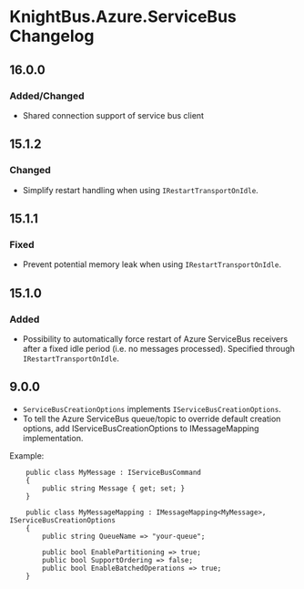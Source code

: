 ﻿# KnightBus.Azure.ServiceBus Changelog

## 16.0.0
### Added/Changed 
- Shared connection support of service bus client

## 15.1.2
### Changed 
- Simplify restart handling when using `IRestartTransportOnIdle`.

## 15.1.1
### Fixed
- Prevent potential memory leak when using `IRestartTransportOnIdle`.

## 15.1.0
### Added
- Possibility to automatically force restart of Azure ServiceBus receivers after a fixed idle period (i.e. no messages processed). Specified through `IRestartTransportOnIdle`.

## 9.0.0

- `ServiceBusCreationOptions` implements `IServiceBusCreationOptions`.
- To tell the Azure ServiceBus queue/topic to override default creation options, add IServiceBusCreationOptions to IMessageMapping implementation.

Example:

```
    public class MyMessage : IServiceBusCommand
    {
        public string Message { get; set; }
    }

    public class MyMessageMapping : IMessageMapping<MyMessage>, IServiceBusCreationOptions
    {
        public string QueueName => "your-queue";
		
        public bool EnablePartitioning => true;
        public bool SupportOrdering => false;
        public bool EnableBatchedOperations => true;
    }
```